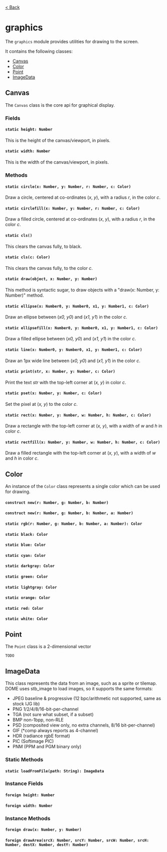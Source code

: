 [< Back](.)

graphics
=============

The `graphics` module provides utilities for drawing to the screen.

It contains the following classes:

* [Canvas](#canvas)
* [Color](#color)
* [Point](#point)
* [ImageData](#imagedata)

## Canvas

The `Canvas` class is the core api for graphical display.

### Fields
#### `static height: Number`
This is the height of the canvas/viewport, in pixels.
#### `static width: Number`
This is the width of the canvas/viewport, in pixels.

### Methods
#### `static circle(x: Number, y: Number, r: Number, c: Color) `
Draw a circle, centered at co-ordinates (_x_, _y_), with a radius _r_, in the color _c_.

#### `static circlefill(x: Number, y: Number, r: Number, c: Color) `
Draw a filled circle, centered at co-ordinates (_x_, _y_), with a radius _r_, in the color _c_.

#### `static cls() `
This clears the canvas fully, to black.

#### `static cls(c: Color) `
This clears the canvas fully, to the color _c_.

#### `static draw(object, x: Number, y: Number) `
This method is syntactic sugar, to draw objects with a "draw(x: Number, y: Number)" method.

#### `static ellipse(x: Number0, y: Number0, x1, y: Number1, c: Color) `
Draw an ellipse between (_x0, y0_) and (_x1, y1_) in the color _c_.

#### `static ellipsefill(x: Number0, y: Number0, x1, y: Number1, c: Color) `
Draw a filled ellipse between (_x0, y0_) and (_x1, y1_) in the color _c_.

#### `static line(x: Number0, y: Number0, x1, y: Number1, c: Color) `
Draw an 1px wide line between (_x0, y0_) and (_x1, y1_) in the color _c_.

#### `static print(str, x: Number, y: Number, c: Color) `
Print the text _str_ with the top-left corner at (_x, y_) in color _c_.

#### `static pset(x: Number, y: Number, c: Color) `
Set the pixel at (_x, y_) to the color _c_.

#### `static rect(x: Number, y: Number, w: Number, h: Number, c: Color) `
Draw a rectangle with the top-left corner at (_x, y_), with a width of _w_ and _h_ in color _c_.

#### `static rectfill(x: Number, y: Number, w: Number, h: Number, c: Color) `
Draw a filled rectangle with the top-left corner at (_x, y_), with a width of _w_ and _h_ in color _c_.

## Color

An instance of the `Color` class represents a single color which can be used for drawing.

#### `construct new(r: Number, g: Number, b: Number)`
#### `construct new(r: Number, g: Number, b: Number, a: Number)`
#### `static rgb(r: Number, g: Number, b: Number, a: Number): Color`
#### `static black: Color`
#### `static blue: Color`
#### `static cyan: Color`
#### `static darkgray: Color`
#### `static green: Color`
#### `static lightgray: Color`
#### `static orange: Color`
#### `static red: Color`
#### `static white: Color`

## Point

The `Point` class is a 2-dimensional vector

`TODO`

## ImageData

This class represents the data from an image, such as a sprite or tilemap. 
DOME uses stb_image to load images, so it supports the same formats:
 * JPEG baseline & progressive (12 bpc/arithmetic not supported, same as stock IJG lib)
 * PNG 1/2/4/8/16-bit-per-channel
 * TGA (not sure what subset, if a subset)
 * BMP non-1bpp, non-RLE
 * PSD (composited view only, no extra channels, 8/16 bit-per-channel)
 * GIF (*comp always reports as 4-channel)
 * HDR (radiance rgbE format)
 * PIC (Softimage PIC)
 * PNM (PPM and PGM binary only)

### Static Methods
#### `static loadFromFile(path: String): ImageData`

### Instance Fields
#### `foreign height: Number`
#### `foreign width: Number`

### Instance Methods
#### `foreign draw(x: Number, y: Number)`
#### `foreign drawArea(srcX: Number, srcY: Number, srcW: Number, srcH: Number, destX: Number, destY: Number)`
